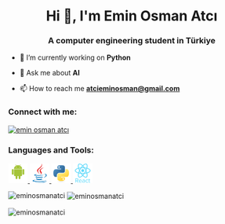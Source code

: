<h1 align="center">Hi 👋, I'm Emin Osman Atcı</h1>
<h3 align="center">A computer engineering student in Türkiye</h3>

- 🔭 I’m currently working on **Python**

- 💬 Ask me about **AI**

- 📫 How to reach me **atcieminosman@gmail.com**

<h3 align="left">Connect with me:</h3>
<p align="left">
<a href="https://linkedin.com/in/emin osman atcı" target="blank"><img align="center" src="https://raw.githubusercontent.com/rahuldkjain/github-profile-readme-generator/master/src/images/icons/Social/linked-in-alt.svg" alt="emin osman atcı" height="30" width="40" /></a>
</p>

<h3 align="left">Languages and Tools:</h3>
<p align="left"> <a href="https://developer.android.com" target="_blank" rel="noreferrer"> <img src="https://raw.githubusercontent.com/devicons/devicon/master/icons/android/android-original-wordmark.svg" alt="android" width="40" height="40"/> </a> <a href="https://www.java.com" target="_blank" rel="noreferrer"> <img src="https://raw.githubusercontent.com/devicons/devicon/master/icons/java/java-original.svg" alt="java" width="40" height="40"/> </a> <a href="https://www.python.org" target="_blank" rel="noreferrer"> <img src="https://raw.githubusercontent.com/devicons/devicon/master/icons/python/python-original.svg" alt="python" width="40" height="40"/> </a> <a href="https://reactjs.org/" target="_blank" rel="noreferrer"> <img src="https://raw.githubusercontent.com/devicons/devicon/master/icons/react/react-original-wordmark.svg" alt="react" width="40" height="40"/> </a> </p>

<p><img align="left" src="https://github-readme-stats.vercel.app/api/top-langs?username=eminosmanatci&show_icons=true&locale=en&layout=compact" alt="eminosmanatci" /></p>

<p>&nbsp;<img align="center" src="https://github-readme-stats.vercel.app/api?username=eminosmanatci&show_icons=true&locale=en" alt="eminosmanatci" /></p>

<p><img align="center" src="https://github-readme-streak-stats.herokuapp.com/?user=eminosmanatci&" alt="eminosmanatci" /></p>
